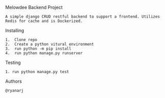 Melowdee Backend Project
    
    A simple django CRUD restful backend to support a frontend. Utilizes Redis for cache and is Dockerized.

Installing
    
    1.  Clone repo
    2.  Create a python vitural environment
    3.  run python -m pip install
    4.  run python manage.py runserver

Testing
    
    1. run python manage.py test

Authors
  
    @ryanarj

